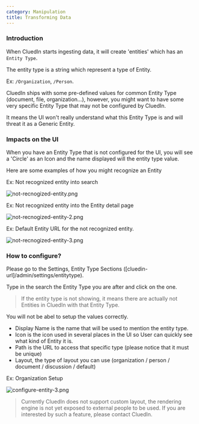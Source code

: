 ```yaml
---
category: Manipulation
title: Transforming Data
---
```


### Introduction

When CluedIn starts ingesting data, it will create 'entities' which has an `Entity Type`.

The entity type is a string which represent a type of Entity.

Ex: `/Organization`, `/Person`.

CluedIn ships with some pre-defined values for common Entity Type (document, file, organization...), however, you might want to have some very specific Entity Type that may not be configured by CluedIn.

It means the UI won't really understand what this Entity Type is and will threat it as a Generic Entity.

### Impacts on the UI

When you have an Entity Type that is not configured for the UI, you will see a 'Circle' as an Icon and the name displayed will the entity type value.

Here are some examples of how you might recognize an Entity 

Ex: Not recognized entity into search

![not-recnogized-entity.png](/docs/20-Preparation/not-recognized-entity.png)

Ex: Not recognized entity into the Entity detail page

![not-recnogized-entity-2.png](/docs/20-Preparation/not-recognized-entity-2.png)

Ex: Default Entity URL for the not recognized entity.

![not-recnogized-entity-3.png](/docs/20-Preparation/not-recognized-entity-3.png)


### How to configure?

Please go to the Settings, Entity Type Sections ([cluedin-url]/admin/settings/entitytype).

Type in the search the Entity Type you are after and click on the one.

> If the entity type is not showing, it means there are actually not Entities in CluedIn with that Entity Type.

You will not be abel to setup the values correctly.

- Display Name is the name that will be used to mention the entity type.
- Icon is the icon used in several places in the UI so User can quickly see what kind of Entity it is.
- Path is the URL to access that specific type (please notice that it must be unique)
- Layout, the type of layout you can use (organization / person / document / discussion / default)

Ex: Organization Setup

![configure-entity-3.png](/docs/20-Preparation/configure-entity-3.png)

> Currently CluedIn does not support custom layout, the rendering engine is not yet exposed to external people to be used. If you are interested by such a feature, please contact CluedIn.

